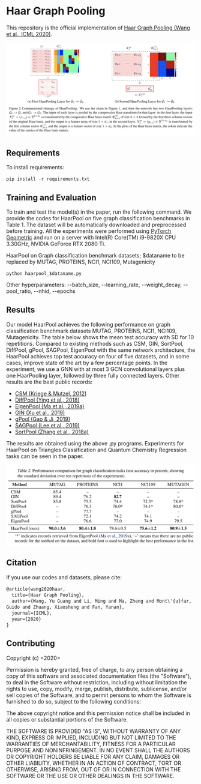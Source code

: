 # Haar Graph Pooling
This repository is the official implementation of [Haar Graph Pooling (Wang et al., ICML 2020)](https://arxiv.org/abs/1909.11580). 

![HaarPooling idea](HaarPool_idea.png)


## Requirements

To install requirements:

```setup
pip install -r requirements.txt
```

## Training and Evaluation

To train and test the model(s) in the paper, run the following command. We provide the codes for HaarPool on five graph classification benchmarks in Table 1. The dataset will be automatically downloaded and preprocessed before training. All the experiments were performed using [PyTorch Geometric](https://github.com/rusty1s/pytorch_geometric) and run on a server with Intel(R) Core(TM) i9-9820X CPU 3.30GHz, NVIDIA GeForce RTX 2080 Ti.

HaarPool on Graph classification benchmark datasets; $dataname to be replaced by MUTAG, PROTEINS, NCI1, NCI109, Mutagenicity
```
python haarpool_$dataname.py
```
Other hyperparameters: --batch_size, --learning_rate, --weight_decay, --pool_ratio, --nhid, --epochs

## Results

Our model HaarPool achieves the following performance on graph classification benchmark datasets MUTAG, PROTEINS, NCI1, NCI109, Mutagenicity. The table below shows the mean test accuracy with SD for 10 repetitions. Compared to existing methods such as CSM, GIN, SortPool, DiffPool, gPool, SAGPool, EigenPool with the same network architecture, the HaarPool achieves top test accuracy on four of five datasets, and in some cases, improve state of the art by a few percentage points. In the experiment, we use a GNN with at most $3$ GCN convolutional layers plus one HaarPooling layer, followed by three fully connected layers. Other results are the best public records:
- [CSM (Kriege & Mutzel, 2012)](https://arxiv.org/abs/1206.6483) 
- [DiffPool (Ying et al., 2018)](https://arxiv.org/abs/1806.08804) 
- [EigenPool (Ma et al., 2019a)](https://arxiv.org/abs/1904.13107) 
- [GIN (Xu et al., 2019)](https://openreview.net/forum?id=ryGs6iA5Km)
- [gPool (Gao & Ji, 2019)](https://arxiv.org/abs/1905.05178) 
- [SAGPool (Lee et al., 2019)](https://arxiv.org/abs/1904.08082) 
- [SortPool (Zhang et al., 2018a)](https://www.cse.wustl.edu/~muhan/papers/AAAI_2018_DGCNN.pdf)

The results are obtained using the above .py programs. Experiments for HaarPool on Triangles Classification and Quantum Chemistry Regression tasks can be seen in the paper.

![PAN results](Tab2.png)

## Citation 
If you use our codes and datasets, please cite:
```
@article{wang2020haar,
  title={Haar Graph Pooling},
  author={Wang, Yu Guang and Li, Ming and Ma, Zheng and Mont\'{u}far, Guido and Zhuang, Xiaosheng and Fan, Yanan},
  journal={ICML},
  year={2020}
}
```

## Contributing
Copyright (c) <2020> <NeurIPS>

Permission is hereby granted, free of charge, to any person obtaining a copy
of this software and associated documentation files (the "Software"), to deal
in the Software without restriction, including without limitation the rights
to use, copy, modify, merge, publish, distribute, sublicense, and/or sell
copies of the Software, and to permit persons to whom the Software is
furnished to do so, subject to the following conditions:

The above copyright notice and this permission notice shall be included in all
copies or substantial portions of the Software.

THE SOFTWARE IS PROVIDED "AS IS", WITHOUT WARRANTY OF ANY KIND, EXPRESS OR
IMPLIED, INCLUDING BUT NOT LIMITED TO THE WARRANTIES OF MERCHANTABILITY,
FITNESS FOR A PARTICULAR PURPOSE AND NONINFRINGEMENT. IN NO EVENT SHALL THE
AUTHORS OR COPYRIGHT HOLDERS BE LIABLE FOR ANY CLAIM, DAMAGES OR OTHER
LIABILITY, WHETHER IN AN ACTION OF CONTRACT, TORT OR OTHERWISE, ARISING FROM,
OUT OF OR IN CONNECTION WITH THE SOFTWARE OR THE USE OR OTHER DEALINGS IN THE
SOFTWARE.
